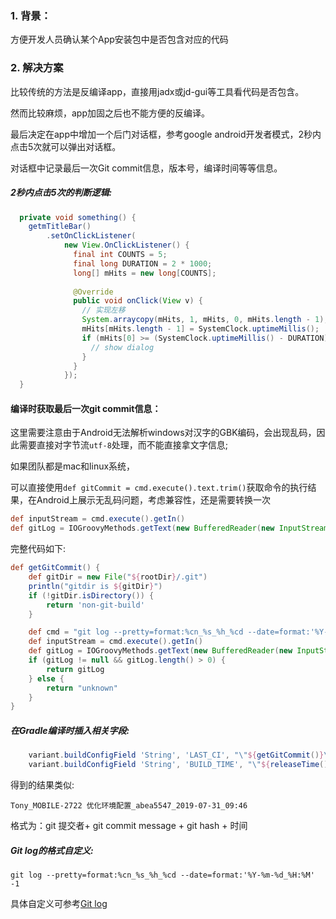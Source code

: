 ### 1. 背景：

方便开发人员确认某个App安装包中是否包含对应的代码

### 2. 解决方案

比较传统的方法是反编译app，直接用jadx或jd-gui等工具看代码是否包含。

然而比较麻烦，app加固之后也不能方便的反编译。



最后决定在app中增加一个后门对话框，参考google android开发者模式，2秒内点击5次就可以弹出对话框。

对话框中记录最后一次Git commit信息，版本号，编译时间等等信息。



##### 2秒内点击5次的判断逻辑:

```java
  private void something() {
    getmTitleBar()
        .setOnClickListener(
            new View.OnClickListener() {
              final int COUNTS = 5;
              final long DURATION = 2 * 1000;
              long[] mHits = new long[COUNTS];
 
              @Override
              public void onClick(View v) {
                // 实现左移
                System.arraycopy(mHits, 1, mHits, 0, mHits.length - 1);
                mHits[mHits.length - 1] = SystemClock.uptimeMillis();
                if (mHits[0] >= (SystemClock.uptimeMillis() - DURATION)) {
                  // show dialog
                }
              }
            });
  }
```



#### 编译时获取最后一次git commit信息：

这里需要注意由于Android无法解析windows对汉字的GBK编码，会出现乱码，因此需要直接对字节流`utf-8`处理，而不能直接拿文字信息;

如果团队都是mac和linux系统，

可以直接使用`def gitCommit = cmd.execute().text.trim()`获取命令的执行结果，在Android上展示无乱码问题，考虑兼容性，还是需要转换一次

```groovy
def inputStream = cmd.execute().getIn()
def gitLog = IOGroovyMethods.getText(new BufferedReader(new InputStreamReader(inputStream, "utf-8")))
```



完整代码如下:

```groovy
def getGitCommit() {
    def gitDir = new File("${rootDir}/.git")
    println("gitdir is ${gitDir}")
    if (!gitDir.isDirectory()) {
        return 'non-git-build'
    }

    def cmd = "git log --pretty=format:%cn_%s_%h_%cd --date=format:'%Y-%m-%d_%H:%M' -1"
    def inputStream = cmd.execute().getIn()
    def gitLog = IOGroovyMethods.getText(new BufferedReader(new InputStreamReader(inputStream, "utf-8")))
    if (gitLog != null && gitLog.length() > 0) {
        return gitLog
    } else {
        return "unknown"
    }
}
```

##### 在Gradle编译时插入相关字段:

```groovy
    variant.buildConfigField 'String', 'LAST_CI', "\"${getGitCommit()}\""
    variant.buildConfigField 'String', 'BUILD_TIME', "\"${releaseTime()}\""
```

得到的结果类似:

`Tony_MOBILE-2722 优化环境配置_abea5547_2019-07-31_09:46`

格式为：git 提交者+ git commit message + git hash + 时间



##### Git log的格式自定义:

`git log --pretty=format:%cn_%s_%h_%cd --date=format:'%Y-%m-%d_%H:%M' -1`

具体自定义可参考[Git log](https://git-scm.com/docs/git-log)

